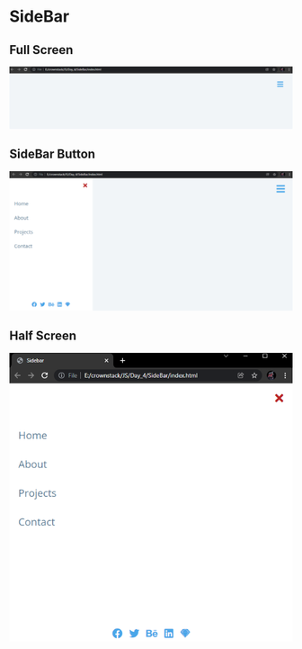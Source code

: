 # SideBar

## Full Screen
![](screenshots/full_screen.png)

## SideBar Button
![](screenshots/sidebar_button.png)

## Half Screen
![](screenshots/half_screen.png)
